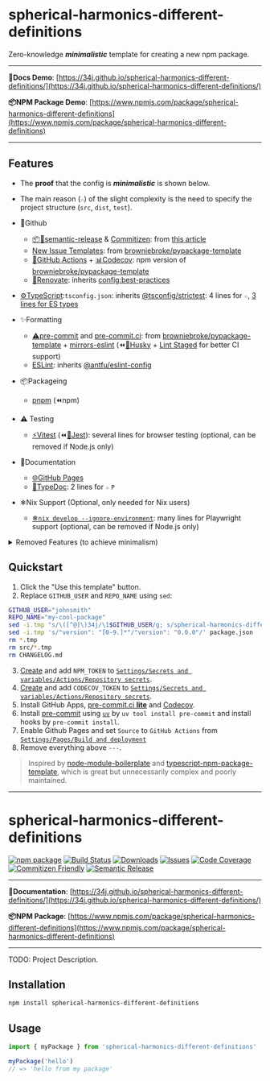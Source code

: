 # spherical-harmonics-different-definitions

Zero-knowledge ***minimalistic*** template for creating a new npm package.

---

**📘Docs Demo**: [https://34j.github.io/spherical-harmonics-different-definitions/](https://34j.github.io/spherical-harmonics-different-definitions/)

**📦️NPM Package Demo**: [https://www.npmjs.com/package/spherical-harmonics-different-definitions](https://www.npmjs.com/package/spherical-harmonics-different-definitions)

---

## Features

- The **proof** that the config is ***minimalistic*** is shown below.
- The main reason (`☆`) of the slight complexity is the need to specify the project structure (`src`, `dist`, `test`).

- 👾Github
  - [📦🚀semantic-release](https://github.com/semantic-release/semantic-release) & [Commitizen](https://github.com/search?q=commitizen): from [this article](https://zenn.dev/wakamsha/articles/learn-semantic-release)
  - [New Issue Templates](https://github.com/34j/spherical-harmonics-different-definitions/tree/main/.github/ISSUE_TEMPLATE): from [browniebroke/pypackage-template](https://github.com/browniebroke/pypackage-template/tree/main/.github/ISSUE_TEMPLATE)
  - [💨GitHub Actions](https://github.com/34j/spherical-harmonics-different-definitions/tree/main/.github/workflows) + [📊Codecov](https://about.codecov.io/): npm version of [browniebroke/pypackage-template](https://github.com/browniebroke/pypackage-template/blob/main/.github/workflows/ci.yml)
  - [🧱Renovate](https://docs.renovatebot.com/): inherits [config:best-practices](https://docs.renovatebot.com/presets-config/#configbest-practices)
- [⚙TypeScript](https://www.typescriptlang.org/):`tsconfig.json`: inherits [@tsconfig/strictest](https://www.npmjs.com/package/@tsconfig/strictest): 4 lines for `☆`, [3 lines for ES types](https://youtu.be/H91aqUHn8sE?t=148)
- ✨️Formatting
  - [⚠️pre-commit](https://pre-commit.com/) and [pre-commit.ci](https://pre-commit.ci/): from [browniebroke/pypackage-template](https://github.com/browniebroke/pypackage-template/tree/main/.github/ISSUE_TEMPLATE) + [mirrors-eslint](https://github.com/pre-commit/mirrors-eslint) (⏪️[🐶Husky](https://github.com/typicode/husky) + [Lint Staged](https://github.com/okonet/lint-staged) for better CI support)
  - [ESLint](https://eslint.org/): inherits [@antfu/eslint-config](https://www.npmjs.com/package/@antfu/eslint-config)
- 📦Packageing
  - [pnpm](https://pnpm.io/) (⏪️npm)
- ⚠️ Testing
  - [⚡️Vitest](https://vitest.dev/) (⏪️[👢Jest](https://jestjs.io/)): several lines for browser testing (optional, can be removed if Node.js only)
- 📖Documentation
  - [🌐GitHub Pages](https://pages.github.com/)
  - [📖TypeDoc](https://typedoc.org/): 2 lines for `☆` `P`
- ❄Nix Support (Optional, only needed for Nix users)
  - [❄`nix develop --ignore-environment`](https://nix.dev/manual/nix/latest/command-ref/new-cli/nix3-develop): many lines for Playwright support (optional, can be removed if Node.js only)

<details>
<summary>Removed Features (to achieve minimalism)</summary>

- Removed Commitizen integration and VS Code stuff (from [ryansonshine/typescript-npm-package-template](https://github.com/ryansonshine/typescript-npm-package-template)) because it's not maintained and complex. Commitizen can be still used (Semantic Release supports it natively).
- Removed Prettier due to [@antfu/eslint-config's opinions](https://github.com/antfu/eslint-config?tab=readme-ov-file#prettier) and [mirrors-prettier](https://github.com/pre-commit/mirrors-prettier) being archived.

</details>

## Quickstart

1. Click the "Use this template" button.
2. Replace `GITHUB_USER` and `REPO_NAME` using `sed`:
  ```bash
  GITHUB_USER="johnsmith"
  REPO_NAME="my-cool-package"
  sed -i.tmp "s/\([^@]\)34j/\1$GITHUB_USER/g; s/spherical-harmonics-different-definitions\|spherical-harmonics-different-definitions/$REPO_NAME/g;" package.json src/index.ts README.md
  sed -i.tmp 's/"version": "[0-9.]*"/"version": "0.0.0"/' package.json
  rm *.tmp
  rm src/*.tmp
  rm CHANGELOG.md
  ```
3. [Create](https://www.npmjs.com/settings/34j/tokens/) and add `NPM_TOKEN` to [`Settings/Secrets and variables/Actions/Repository secrets`](https://github.com/34j/spherical-harmonics-different-definitions/settings/secrets/actions).
4. [Create][codecov-url] and add `CODECOV_TOKEN` to [`Settings/Secrets and variables/Actions/Repository secrets`](https://github.com/34j/spherical-harmonics-different-definitions/settings/secrets/actions).
5. Install GitHub Apps, [pre-commit.ci **lite**](https://github.com/apps/pre-commit-ci-lite/installations/select_target) and [Codecov](https://github.com/apps/codecov/installations/select_target).
6. Install [pre-commit](https://pre-commit.com/) using [`uv`](https://github.com/astral-sh/uv) by `uv tool install pre-commit` and install hooks by `pre-commit install`.
7. Enable Github Pages and set `Source` to `GitHub Actions` from [`Settings/Pages/Build and deployment`](https://github.com/34j/spherical-harmonics-different-definitions/settings/pages)
8. Remove everything above `---`.

> Inspired by [node-module-boilerplate](https://github.com/sindresorhus/node-module-boilerplate) and [typescript-npm-package-template](https://github.com/Atry/typescript-npm-package-template/tree/main), which is great but unnecessarily complex and poorly maintained.

---

# spherical-harmonics-different-definitions

[![npm package][npm-img]][npm-url]
[![Build Status][build-img]][build-url]
[![Downloads][downloads-img]][downloads-url]
[![Issues][issues-img]][issues-url]
[![Code Coverage][codecov-img]][codecov-url]
[![Commitizen Friendly][commitizen-img]][commitizen-url]
[![Semantic Release][semantic-release-img]][semantic-release-url]

---

**📘Documentation**: [https://34j.github.io/spherical-harmonics-different-definitions/](https://34j.github.io/spherical-harmonics-different-definitions/)

**📦️NPM Package**: [https://www.npmjs.com/package/spherical-harmonics-different-definitions](https://www.npmjs.com/package/spherical-harmonics-different-definitions)

---

TODO: Project Description.

## Installation

```bash
npm install spherical-harmonics-different-definitions
```

## Usage

```ts
import { myPackage } from 'spherical-harmonics-different-definitions'

myPackage('hello')
// => 'hello from my package'
```

[build-img]:https://github.com/34j/spherical-harmonics-different-definitions/actions/workflows/release.yml/badge.svg
[build-url]:https://github.com/34j/spherical-harmonics-different-definitions/actions/workflows/release.yml
[downloads-img]:https://img.shields.io/npm/dt/spherical-harmonics-different-definitions
[downloads-url]:https://www.npmtrends.com/spherical-harmonics-different-definitions
[npm-img]:https://img.shields.io/npm/v/spherical-harmonics-different-definitions
[npm-url]:https://www.npmjs.com/package/spherical-harmonics-different-definitions
[issues-img]:https://img.shields.io/github/issues/34j/spherical-harmonics-different-definitions
[issues-url]:https://github.com/34j/spherical-harmonics-different-definitions/issues
[codecov-img]:https://codecov.io/gh/34j/spherical-harmonics-different-definitions/branch/main/graph/badge.svg
[codecov-url]:https://codecov.io/gh/34j/spherical-harmonics-different-definitions
[semantic-release-img]:https://img.shields.io/badge/%20%20%F0%9F%93%A6%F0%9F%9A%80-semantic--release-e10079.svg
[semantic-release-url]:https://github.com/semantic-release/semantic-release
[commitizen-img]:https://img.shields.io/badge/commitizen-friendly-brightgreen.svg
[commitizen-url]:http://commitizen.github.io/cz-cli/
